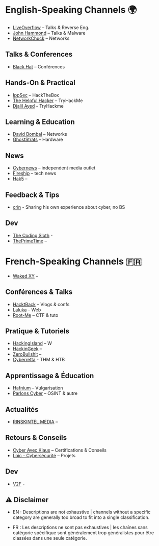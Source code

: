 # English-Speaking Channels 🌍
- [LiveOverflow](https://www.youtube.com/@LiveOverflow) – Talks & Reverse Eng. 
- [John Hammond](https://www.youtube.com/@_JohnHammond) – Talks & Malware 
- [NetworkChuck](https://www.youtube.com/@NetworkChuck) – Networks

## Talks & Conferences
- [Black Hat](https://www.youtube.com/@BlackHatOfficialYT) – Conférences 

## Hands-On & Practical
- [IppSec](https://www.youtube.com/@IppSec) – HackTheBox 
- [The Helpful Hacker](https://www.youtube.com/@The_Helpful_Hacker) – TryHackMe 
- [Djalil Ayed](https://www.youtube.com/@djalilayed) - TryHackme

## Learning & Education
- [David Bombal](https://www.youtube.com/@davidbombal) – Networks 
- [GhostStrats](https://www.youtube.com/@GhostStrats) – Hardware 

## News 
- [Cybernews](https://www.youtube.com/@cybernews/videos)  –  independent media outlet
- [Fireship](https://www.youtube.com/@Fireship)  – tech news
- [Hak5](https://www.youtube.com/@hak5/) – 

##  Feedback & Tips
- [crin](https://www.youtube.com/@realcrin)  - Sharing his own experience about cyber, no BS

## Dev
- [The Coding Sloth](https://www.youtube.com/@TheCodingSloth)  - 
- [ThePrimeTime](https://www.youtube.com/@ThePrimeTimeagen)  –


# French-Speaking Channels 🇫🇷
- [Waked XY](https://www.youtube.com/@wakedxy) –

## Conférences & Talks
- [HacktBack](https://www.youtube.com/@HacktBack) – Vlogs & confs 
- [Laluka](https://www.youtube.com/@TheLaluka) – Web 
- [Root-Me](https://www.youtube.com/@rootme_org) – CTF & tuto

## Pratique & Tutoriels
- [HackingIsland](https://www.youtube.com/@hackingisland5769) – W
- [HackinGeek](https://www.youtube.com/@HackinGeeK/) –
- [ZeroBullshit](https://www.youtube.com/@zer0bullshit) – 
- [Cyberretta](https://www.youtube.com/@Cyberretta) - THM & HTB

## Apprentissage & Éducation
- [Hafnium](https://www.youtube.com/@HafniumSecuriteInformatique) – Vulgarisation  
- [Parlons Cyber](https://www.youtube.com/@ParlonsCyber) – OSINT & autre

## Actualités 
- [RINSKINTEL MEDIA](https://www.youtube.com/@RISKINTEL-TV)  – 

## Retours & Conseils
- [Cyber Avec Klaus](https://www.youtube.com/@cyberavecklaus/) – Certifications & Conseils
- [Loic - Cybersécurité](https://www.youtube.com/@Loic-Cybersecurite) – Projets

## Dev
- [V2F](https://www.youtube.com/@V2F)  -

## ⚠️ Disclaimer

- EN : Descriptions are not exhaustive | channels without a specific category are generally too broad to fit into a single classification.

- FR : Les descriptions ne sont pas exhaustives | les chaînes sans catégorie spécifique sont généralement trop généralistes pour être classées dans une seule catégorie.
